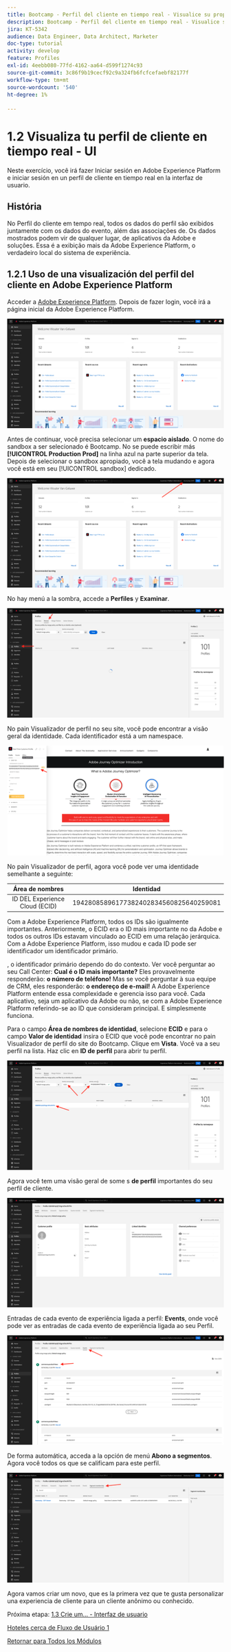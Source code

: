 ```yaml
---
title: Bootcamp - Perfil del cliente en tiempo real - Visualice su propio perfil del cliente en tiempo real - UI - España
description: Bootcamp - Perfil del cliente en tiempo real - Visualice su propio perfil del cliente en tiempo real - UI - España
jira: KT-5342
audience: Data Engineer, Data Architect, Marketer
doc-type: tutorial
activity: develop
feature: Profiles
exl-id: 4eebb080-77fd-4162-aa64-d599f1274c93
source-git-commit: 3c86f9b19cecf92c9a324fb6fcfcefaebf82177f
workflow-type: tm+mt
source-wordcount: '540'
ht-degree: 1%

---
```


# 1.2 Visualiza tu perfil de cliente en tiempo real - UI

Neste exercício, você irá fazer Iniciar sesión en Adobe Experience Platform e iniciar sesión en un perfil de cliente en tiempo real en la interfaz de usuario.

## História

No Perfil do cliente em tempo real, todos os dados do perfil são exibidos juntamente com os dados do evento, além das associações de. Os dados mostrados podem vir de qualquer lugar, de aplicativos da Adobe e soluções. Essa é a exibição mais da Adobe Experience Platform, o verdadeiro local do sistema de experiência.

## 1.2.1 Uso de una visualización del perfil del cliente en Adobe Experience Platform

Acceder a [Adobe Experience Platform](https://experience.adobe.com/platform). Depois de fazer login, você irá a página inicial da Adobe Experience Platform.

![Ingesta de datos](./images/home.png)

Antes de continuar, você precisa selecionar um **espacio aislado**. O nome do sandbox a ser selecionado é Bootcamp. No se puede escribir más **[!UICONTROL Production Prod]** na linha azul na parte superior da tela. Depois de selecionar o sandbox apropiado, você a tela mudando e agora você está em seu [!UICONTROL sandbox] dedicado.

![Ingesta de datos](./images/sb1.png)

No hay menú a la sombra, accede a **Perfiles** y **Examinar**.

![Perfil del cliente](./images/homemenu.png)

No pain Visualizador de perfil no seu site, você pode encontrar a visão geral da identidade. Cada identificador está a um namespace.

![Perfil del cliente](./images/identities.png)

No pain Visualizador de perfil, agora você pode ver uma identidade semelhante a seguinte:

| Área de nombres | Identidad |
|:-------------:| :---------------:|
| ID DEL Experience Cloud (ECID) | 19428085896177382402834560825640259081 |

Com a Adobe Experience Platform, todos os IDs são igualmente importantes. Anteriormente, o ECID era o ID mais importante no da Adobe e todos os outros IDs estavam vinculado ao ECID em uma relação jerárquica. Com a Adobe Experience Platform, isso mudou e cada ID pode ser identificador um identificador primário.

, o identificador primário dependo do do contexto. Ver você perguntar ao seu Call Center: **Cual é o ID mais importante?** Eles provavelmente responderão: **o número de teléfono!** Mas se você perguntar à sua equipe de CRM, eles responderão: **o endereço de e-mail!** A Adobe Experience Platform entende essa complexidade e gerencia isso para você. Cada aplicativo, seja um aplicativo da Adobe ou não, se com a Adobe Experience Platform referindo-se ao ID que consideram principal. E simplesmente funciona.

Para o campo **Área de nombres de identidad**, selecione **ECID** e para o campo **Valor de identidad** insira o ECID que você pode encontrar no pain Visualizador de perfil do site do Bootcamp. Clique em **Vista**. Você va a seu perfil na lista. Haz clic en **ID de perfil** para abrir tu perfil.

![Perfil del cliente](./images/popupecid.png)

Agora você tem uma visão geral de some s **de perfil** importantes do seu perfil de cliente.

![Perfil del cliente](./images/profile.png)

Entradas de cada evento de experiência ligada a perfil: **Events**, onde você pode ver as entradas de cada evento de experiência ligada ao seu Perfil.

![Perfil del cliente](./images/profileee.png)

De forma automática, acceda a la opción de menú **Abono a segmentos**. Agora você todos os que se calificam para este perfil.

![Perfil del cliente](./images/profileseg.png)

Agora vamos criar um novo, que es la primera vez que te gusta personalizar una experiencia de cliente para un cliente anônimo ou conhecido.

Próxima etapa: [1.3 Crie um... - Interfaz de usuario](./ex3.md)

[Hoteles cerca de Fluxo de Usuário 1](./uc1.md)

[Retornar para Todos los Módulos](../../overview.md)
